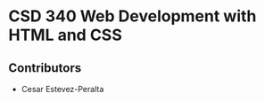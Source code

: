 <h1>CSD 340 Web Development with HTML and CSS</h1>
<h2>Contributors</h2>
<ul>
<li>Cesar Estevez-Peralta</li>
</ul>
